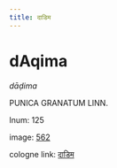 ```yaml
---
title: दाडिम
---
```


# dAqima

<i>dāḍima</i>  <div n="P" /><bot>PUNICA GRANATUM LINN.</bot>

lnum: 125

image: [562](https://www.sanskrit-lexicon.uni-koeln.de/scans/csl-apidev/servepdf.php?dict=snp&page=562)

cologne link: [दाडिम](https://sanskrit-lexicon.uni-koeln.de/scans/csl-apidev/getword.php?dict=snp&key=दाडिम)


